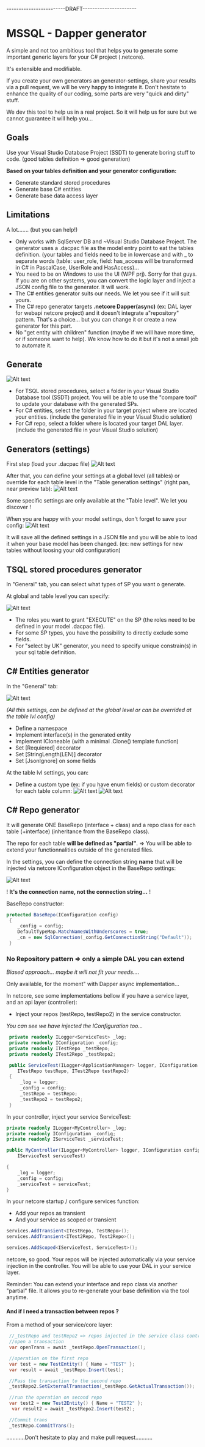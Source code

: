 ------------------------DRAFT----------------------

# MSSQL - Dapper generator
A simple and not too ambitious tool that helps you to generate some important generic layers for your C# project (.netcore). 

It's extensible and modifiable. 

If you create your own generators an generator-settings, share your results via a pull request, we will be very happy to integrate it. Don't hesitate to enhance the quality of our coding, some parts are very "quick and dirty" stuff.

We dev this tool to help us in a real project. So it will help us for sure but we cannot guarantee it will help you...
## Goals
Use your Visual Studio Database Project (SSDT) to generate boring stuff to code. (good tables definition => good generation)

**Based on your tables definition and your generator configuration:**
- Generate standard stored procedures
- Generate base C# entities
- Generate base data access layer

## Limitations
A lot....... (but you can help!)
- Only works with SqlServer DB and ~Visual Studio Database Project. The generator uses a .dacpac file as the model entry point to eat the tables definition. (your tables and fields need to be in lowercase and with _ to separate words (table: user_role, field: has_access will be transformed in C# in PascalCase, UserRole and HasAccess)...
- You need to be on Windows to use the UI (WPF prj). Sorry for that guys. If you are on other systems, you can convert the logic layer and inject a JSON config file to the generator. It will work.
- The C# entities generator suits our needs. We let you see if it will suit yours.
- The C# repo generator targets **.netcore Dapper(async)** (ex: DAL layer for webapi netcore project) and it doesn't integrate a"repository" pattern. That's a choice... but you can change it or create a new generator for this part.
- No "get entity with children" function (maybe if we will have more time, or if someone want to help). We know how to do it but it's not a small job to automate it.

## Generate
![Alt text](/img/output.png?raw=true "Generate output")
- For TSQL stored procedures, select a folder in your Visual Studio Database tool (SSDT) project. You will be able to use the "compare tool" to update your database with the generated SPs.
- For C# entities, select the folder in your target project where are located your entities. (include the generated file in your Visual Studio solution)
- For C# repo, select a folder where is located your target DAL layer. (include the generated file in your Visual Studio solution)

## Generators (settings)
First step (load your .dacpac file)
![Alt text](/img/load.PNG?raw=true "Load your model")

After that, you can define your settings at a global level (all tables) or override for each table level in the "Table generation settings" (right pan, near preview tab):
![Alt text](/img/settings.png?raw=true "Settings")

Some specific settings are only available at the "Table level". 
We let you discover !

When you are happy with your model settings, don't forget to save your config:
![Alt text](/img/save_config.png?raw=true "Save your config")

It will save all the defined settings in a JSON file and you will be able to load it when your base model has been changed. (ex: new settings for new tables without loosing your old configuration)

## TSQL stored procedures generator
In "General" tab, you can select what types of SP you want o generate.

At global and table level you can specify:

![Alt text](/img/sqlsettings.png?raw=true "Stored proc settings")
- The roles you want to grant "EXECUTE" on the SP (the roles need to be defined in your model .dacpac file).
- For some SP types, you have the possibility to directly exclude some fields.
- For "select by UK" generator, you need to specify unique constrain(s) in your sql table definition.

## C# Entities generator
In the "General" tab:

![Alt text](/img/entitiesglobal.png?raw=true "Entities settings")

*(All this settings, can be defined at the global level or can be overrided at the table lvl config)*

- Define a namespace 
- Implement interface(s) in the generated entity
- Implement ICloneable (with a minimal .Clone() template function)
- Set [Requiered] decorator 
- Set [StringLength(LEN)] decorator 
- Set [JsonIgnore] on some fields

At the table lvl settings, you can:

- Define a custom type (ex: if you have enum fields) or custom decorator for each table column:
![Alt text](/img/entitiesfieldtype.png?raw=true "Field type settings") ![Alt text](/img/entitiescustomdeco.png?raw=true "Decorators settings")

## C# Repo generator
It will generate ONE BaseRepo (interface + class) and a repo class for each table (+interface) (inheritance from the BaseRepo class). 

The repo for each table **will be defined as "partial"**. => You will be able to extend your functionnalities outside of the generated files.

In the settings, you can define the connection string **name** that will be injected via netcore IConfiguration object in the BaseRepo settings:

![Alt text](/img/repoconstring.png?raw=true "Connection name")

! **It's the connection name, not the connection string...** !

BaseRepo constructor:

```csharp
protected BaseRepo(IConfiguration config)
 {
    _config = config;
    DefaultTypeMap.MatchNamesWithUnderscores = true;
    _cn = new SqlConnection(_config.GetConnectionString("Default"));
 }
```
 
### No Repository pattern => only a simple DAL you can extend

*Biased approach... maybe it will not fit your needs....*

Only available, for the moment" with Dapper async implementation...

In netcore, see some implementations bellow if you have a service layer, and an api layer (controller):

- Inject your repos (testRepo, testRepo2) in the service constructor. 

*You can see we have injected the IConfiguration too...*

```csharp
 private readonly ILogger<ServiceTest> _log;
 private readonly IConfiguration _config;
 private readonly ITestRepo _testRepo;
 private readonly ITest2Repo _testRepo2;

 public ServiceTest(ILogger<ApplicationManager> logger, IConfiguration config, 
    ITestRepo testRepo, ITest2Repo testRepo2)
 {
     _log = logger;
     _config = config;
     _testRepo = testRepo;
     _testRepo2 = testRepo2;
 }
```

In your controller, inject your service ServiceTest:
```csharp
private readonly ILogger<MyController> _log;
private readonly IConfiguration _config;
private readonly IServiceTest _serviceTest;

public MyController(ILogger<MyController> logger, IConfiguration config,
    IServiceTest serviceTest)

{
    _log = logger;
    _config = config;
    _serviceTest = serviceTest;
}
```

In your netcore startup / configure services function:
- Add your repos as transient
- And your service as scoped or transient
```csharp
services.AddTransient<ITestRepo, TestRepo>();
services.AddTransient<ITest2Repo, Test2Repo>();

services.AddScoped<IServiceTest, ServiceTest>();
```

netcore, so good. Your repos will be injected automatically via your service injection in the controller.
You will be able to use your DAL in your service layer.

Reminder: You can extend your interface and repo class via another "partial" file. It allows you to re-generate your base definition via the tool anytime.

#### And if I need a transaction between repos ?
From a method of your service/core layer:
```csharp
 //_testRepo and testRepo2 => repos injected in the service class contructor
 //open a transaction
 var openTrans = await _testRepo.OpenTransaction();

 //operation on the first repo
 var test = new TestEntity() { Name = "TEST" };
 var result = await _testRepo.Insert(test);

 //Pass the transaction to the second repo
 _testRepo2.SetExternalTransaction(_testRepo.GetActualTransaction());

 //run the operation on second repo
 var test2 = new Test2Entity() { Name = "TEST2" };
  var result2 = await _testRepo2.Insert(test2);

 //Commit trans
 _testRepo.CommitTrans();
```




............Don't hesitate to play and make pull request...........



